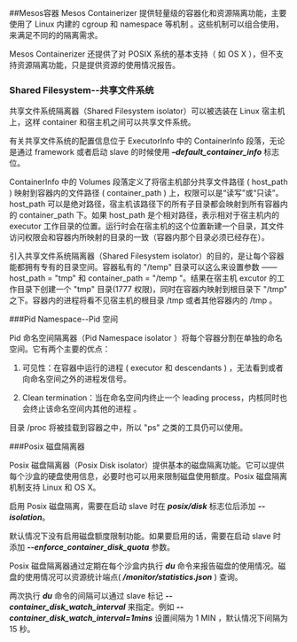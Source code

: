##Mesos容器
Mesos Containerizer 提供轻量级的容器化和资源隔离功能，主要使用了 Linux 内建的 cgroup 和 namespace 等机制 。这些机制可以组合使用，来满足不同的的隔离需求。

Mesos Containerizer 还提供了对 POSIX 系统的基本支持（ 如 OS X ），但不支持资源隔离功能，只是提供资源的使用情况报告。

### Shared Filesystem--共享文件系统
共享文件系统隔离器（Shared Filesystem isolator）可以被选装在 Linux 宿主机上，这样 container 和宿主机之间可以共享文件系统。 

有关共享文件系统的配置信息位于 ExecutorInfo 中的 ContainerInfo 段落，无论是通过 framework 或者启动 slave 的时候使用 ***–default_container_info*** 标志位。

ContainerInfo 中的 Volumes 段落定义了将宿主机部分共享文件路径 ( host\_path ) 映射到容器内的文件路径 ( container\_path ) 上，权限可以是“读写”或“只读”。host\_path 可以是绝对路径，宿主机该路径下的所有子目录都会映射到所有容器内的 container\_path 下。如果 host\_path 是个相对路径，表示相对于宿主机内的 executor 工作目录的位置。运行时会在宿主机的这个位置新建一个目录，其文件访问权限会和容器内所映射的目录的一致（容器内那个目录必须已经存在）。

引入共享文件系统隔离器（Shared Filesystem isolator）的目的，是让每个容器能都拥有专有的目录空间。容器私有的 "/temp" 目录可以这么来设置参数 —— host\_path = "tmp" 和 container\_path = "/temp "。结果在宿主机 excutor 的工作目录下创建一个 "tmp" 目录(1777 权限)，同时在容器内映射到根目录下 "/tmp" 之下。容器内的进程将看不见宿主机的根目录 /tmp 或者其他容器内的 /tmp 。

###Pid Namespace--Pid 空间

Pid 命名空间隔离器（Pid Namespace isolator ）将每个容器分割在单独的命名空间。它有两个主要的优点：

1. 可见性：在容器中运行的进程 ( executor 和 descendants ) ，无法看到或者向命名空间之外的进程发信号。

2. Clean termination：当在命名空间内终止一个 leading process，内核同时也会终止该命名空间内其他的进程 。

目录 /proc 将被挂载到容器之中，所以 "ps" 之类的工具仍可以使用。

###Posix 磁盘隔离器

Posix 磁盘隔离器（Posix Disk isolator）提供基本的磁盘隔离功能。它可以提供每个沙盒的硬盘使用信息，必要时也可以用来限制磁盘使用额度。Posix 磁盘隔离机制支持 Linux 和 OS X。

启用 Posix 磁盘隔离，需要在启动 slave 时在 ***posix/disk*** 标志位后添加 ***--isolation***。

默认情况下没有启用磁盘额度限制功能。如果要启用的话，需要在启动 slave 时添加 ***--enforce_container_disk_quota*** 参数。

Posix 磁盘隔离器通过定期在每个沙盒内执行 ***du*** 命令来报告磁盘的使用情况。磁盘的使用情况可以资源统计端点( ***/monitor/statistics.json*** ) 查询。

两次执行 ***du*** 命令的间隔可以通过 slave 标记 ***--container_disk_watch_interval*** 来指定。例如 ***--container_disk_watch_interval=1mins*** 设置间隔为 1 MIN ，默认情况下间隔为 15 秒。
